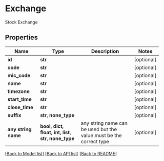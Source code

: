 # Exchange

Stock Exchange

## Properties
Name | Type | Description | Notes
------------ | ------------- | ------------- | -------------
**id** | **str** |  | [optional] 
**code** | **str** |  | [optional] 
**mic_code** | **str** |  | [optional] 
**name** | **str** |  | [optional] 
**timezone** | **str** |  | [optional] 
**start_time** | **str** |  | [optional] 
**close_time** | **str** |  | [optional] 
**suffix** | **str, none_type** |  | [optional] 
**any string name** | **bool, dict, float, int, list, str, none_type** | any string name can be used but the value must be the correct type | [optional]

[[Back to Model list]](../README.md#documentation-for-models) [[Back to API list]](../README.md#documentation-for-api-endpoints) [[Back to README]](../README.md)



